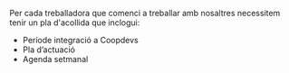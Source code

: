 Per cada treballadora que comenci a treballar amb nosaltres necessitem tenir un pla d'acollida que inclogui:

* Període integració a Coopdevs 
* Pla d’actuació
* Agenda setmanal
